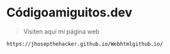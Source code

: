 # Códigoamiguitos.dev

> Visiten aquí mi página web
```bash
https://jhosepthehacker.github.io/Webhtmlgithub.io/
```

